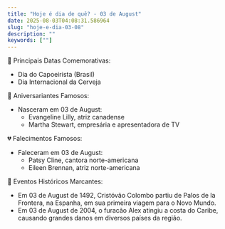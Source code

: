 ```yaml
---
title: "Hoje é dia de quê? - 03 de August"
date: 2025-08-03T04:08:31.586964
slug: "hoje-e-dia-03-08"
description: ""
keywords: [""]
---
```


🎉 Principais Datas Comemorativas:

- Dia do Capoeirista (Brasil)
- Dia Internacional da Cerveja

🎂 Aniversariantes Famosos:

- Nasceram em 03 de August:
  - Evangeline Lilly, atriz canadense
  - Martha Stewart, empresária e apresentadora de TV

💔 Falecimentos Famosos:

- Faleceram em 03 de August:
  - Patsy Cline, cantora norte-americana
  - Eileen Brennan, atriz norte-americana

📅 Eventos Históricos Marcantes:

- Em 03 de August de 1492, Cristóvão Colombo partiu de Palos de la Frontera, na Espanha, em sua primeira viagem para o Novo Mundo.
- Em 03 de August de 2004, o furacão Alex atingiu a costa do Caribe, causando grandes danos em diversos países da região.